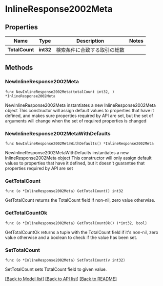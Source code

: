 # InlineResponse2002Meta

## Properties

Name | Type | Description | Notes
------------ | ------------- | ------------- | -------------
**TotalCount** | **int32** | 検索条件に合致する取引の総数 | 

## Methods

### NewInlineResponse2002Meta

`func NewInlineResponse2002Meta(totalCount int32, ) *InlineResponse2002Meta`

NewInlineResponse2002Meta instantiates a new InlineResponse2002Meta object
This constructor will assign default values to properties that have it defined,
and makes sure properties required by API are set, but the set of arguments
will change when the set of required properties is changed

### NewInlineResponse2002MetaWithDefaults

`func NewInlineResponse2002MetaWithDefaults() *InlineResponse2002Meta`

NewInlineResponse2002MetaWithDefaults instantiates a new InlineResponse2002Meta object
This constructor will only assign default values to properties that have it defined,
but it doesn't guarantee that properties required by API are set

### GetTotalCount

`func (o *InlineResponse2002Meta) GetTotalCount() int32`

GetTotalCount returns the TotalCount field if non-nil, zero value otherwise.

### GetTotalCountOk

`func (o *InlineResponse2002Meta) GetTotalCountOk() (*int32, bool)`

GetTotalCountOk returns a tuple with the TotalCount field if it's non-nil, zero value otherwise
and a boolean to check if the value has been set.

### SetTotalCount

`func (o *InlineResponse2002Meta) SetTotalCount(v int32)`

SetTotalCount sets TotalCount field to given value.



[[Back to Model list]](../README.md#documentation-for-models) [[Back to API list]](../README.md#documentation-for-api-endpoints) [[Back to README]](../README.md)


